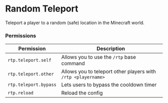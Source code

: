 # Random Teleport
Teleport a player to a random (safe) location in the Minecraft world.
### Permissions
|Permission|Description|
|----------|-------|
|``rtp.teleport.self``| Allows you to use the `/rtp` base command |
|``rtp.teleport.other``| Allows you to teleport other players with `/rtp <playername>`|
|``rtp.teleport.bypass``| Lets users to bypass the cooldown timer|
|``rtp.reload``| Reload the config|
